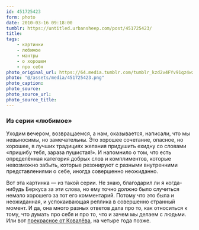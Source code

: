 ```yaml
---
id: 451725423
form: photo
date: 2010-03-16 09:18:00
tumblr: https://untitled.urbansheep.com/post/451725423/
title:
tags:
    - картинки
    - любимое
    - мантры
    - о хорошем
    - про себя
photo_original_url: https://64.media.tumblr.com/tumblr_kzd2v4FYv91qz4wzio1_400.png
photo: "@/assets/media/451725423.png"
photo_caption:
photo_source:
photo_source_url:
photo_source_title:
---
```


<p><h3>Из серии «любимое»</h3>

<p>Уходим вечером, возвращаемся, а нам, оказывается, написали, что мы невыносимы, но замечательны. Это хорошее сочетание, опасное, но хорошее, в лучших традициях желания придушить ехидну со словами «пришибу тебя, зараза пушистая!». И напомнило о том, что есть определённая категория добрых слов и комплиментов, которые невозможно забыть, которые резонируют с разными внутренними представлениями о себе, иногда совершенно неожиданно.</p>

<p>Вот эта картинка — из такой серии. Не знаю, благодарил ли я когда-нибудь Беркуса за эти слова, но ему точно должно было случиться немало хорошего за тот его комментарий. Потому что это была и неожиданная, и успокаивающая реплика в совершенно странный момент. И да, она много разных ответов дала про то, как относиться к тому, что думать про себя и про то, что и зачем мы делаем с людьми. Или вот <a href="http://friendfeed.com/urbansheep/27a763f6">прекрасное от Ковалёва</a>, на четыре года позже.</p></p>
